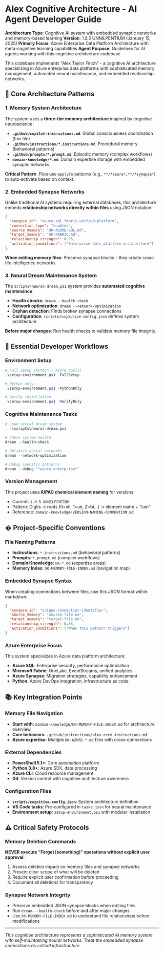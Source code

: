 # Alex Cognitive Architecture - AI Agent Developer Guide

**Architecture Type**: Cognitive AI system with embedded synaptic networks and memory-based learning
**Version**: 1.0.5 UNNILPENTIUM (January 15, 2025)
**Primary Focus**: Azure Enterprise Data Platform Architecture with meta-cognitive learning capabilities
**Agent Purpose**: Guidelines for AI agents working with this cognitive architecture codebase

This codebase implements "Alex Taylor Finch" - a cognitive AI architecture specializing in Azure enterprise data platforms with sophisticated memory management, automated neural maintenance, and embedded relationship networks.

## 🧠 Core Architecture Patterns

### 1. Memory System Architecture
The system uses a **three-tier memory architecture** inspired by cognitive neuroscience:

- **`.github/copilot-instructions.md`**: Global consciousness coordination (this file)
- **`.github/instructions/*.instructions.md`**: Procedural memory (behavioral patterns) 
- **`.github/prompts/*.prompt.md`**: Episodic memory (complex workflows)
- **`domain-knowledge/*.md`**: Domain expertise storage with embedded synaptic networks

**Critical Pattern**: Files use `applyTo` patterns (e.g., `**/*azure*,**/*synapse*`) to auto-activate based on context.

### 2. Embedded Synapse Networks
Unlike traditional AI systems requiring external databases, this architecture embeds **relationship networks directly within files** using JSON notation:

```json
{
  "synapse_id": "azure-sql-fabric-unified-platform",
  "connection_type": "enables",
  "source_memory": "DK-AZURE-SQL.md",
  "target_memory": "DK-FABRIC.md", 
  "relationship_strength": 0.95,
  "activation_conditions": ["Enterprise data platform architecture"]
}
```

**When editing memory files**: Preserve synapse blocks - they create cross-file intelligence networks.

### 3. Neural Dream Maintenance System
The `scripts/neural-dream.ps1` system provides **automated cognitive maintenance**:

- **Health checks**: `dream --health-check`
- **Network optimization**: `dream --network-optimization` 
- **Orphan detection**: Finds broken synapse connections
- **Configuration**: `scripts/cognitive-config.json` defines system architecture

**Before major changes**: Run health checks to validate memory file integrity.

## 🚀 Essential Developer Workflows

### Environment Setup
```powershell
# Full setup (Python + Azure tools)
.\setup-environment.ps1 -FullSetup

# Python only
.\setup-environment.ps1 -PythonOnly

# Verify installation  
.\setup-environment.ps1 -VerifyOnly
```

### Cognitive Maintenance Tasks
```powershell
# Load neural dream system
. .\scripts\neural-dream.ps1

# Check system health
dream --health-check

# Optimize neural networks
dream --network-optimization

# Debug specific patterns
dream --debug "*azure-enterprise*"
```

### Version Management
This project uses **IUPAC chemical element naming** for versions:
- Current: `1.0.5 UNNILPENTIUM` 
- Pattern: Digits → roots (0=nil, 1=un, 2=bi...) → element name + "ium"
- Reference: `domain-knowledge/VERSION-NAMING-CONVENTION.md`

## � Project-Specific Conventions

### File Naming Patterns
- **Instructions**: `*.instructions.md` (behavioral patterns)
- **Prompts**: `*.prompt.md` (complex workflows) 
- **Domain Knowledge**: `DK-*.md` (expertise areas)
- **Memory Index**: `DK-MEMORY-FILE-INDEX.md` (navigation map)

### Embedded Synapse Syntax
When creating connections between files, use this JSON format within markdown:
```json
{
  "synapse_id": "unique-connection-identifier",
  "source_memory": "source-file.md",
  "target_memory": "target-file.md",
  "relationship_strength": 0.85,
  "activation_conditions": ["When this pattern triggers"]
}
```

### Azure Enterprise Focus
This system specializes in Azure data platform architecture:
- **Azure SQL**: Enterprise security, performance optimization
- **Microsoft Fabric**: OneLake, EventStreams, unified analytics
- **Azure Synapse**: Migration strategies, capability enhancement
- **Python**: Azure DevOps integration, infrastructure as code

## 📚 Key Integration Points

### Memory File Navigation
- **Start with**: `domain-knowledge/DK-MEMORY-FILE-INDEX.md` for architecture overview
- **Core behaviors**: `.github/instructions/alex-core.instructions.md`
- **Azure expertise**: Multiple `DK-AZURE-*.md` files with cross-connections

### External Dependencies
- **PowerShell 5.1+**: Core automation platform
- **Python 3.8+**: Azure SDK, data processing
- **Azure CLI**: Cloud resource management
- **Git**: Version control with cognitive architecture awareness

### Configuration Files
- **`scripts/cognitive-config.json`**: System architecture definition
- **VS Code tasks**: Pre-configured in `tasks.json` for neural maintenance
- **Environment setup**: `setup-environment.ps1` with modular installation

## ⚠️ Critical Safety Protocols

### Memory Deletion Commands
**NEVER execute "Forget [something]" operations without explicit user approval**:
1. Assess deletion impact on memory files and synapse networks
2. Present clear scope of what will be deleted
3. Require explicit user confirmation before proceeding
4. Document all deletions for transparency

### Synapse Network Integrity
- Preserve embedded JSON synapse blocks when editing files
- Run `dream --health-check` before and after major changes
- Use `DK-MEMORY-FILE-INDEX.md` to understand file relationships before modifications

---

*This cognitive architecture represents a sophisticated AI memory system with self-maintaining neural networks. Treat the embedded synapse connections as critical infrastructure.*
